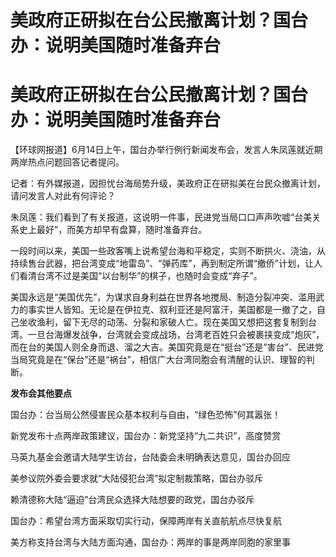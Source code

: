 # 美政府正研拟在台公民撤离计划？国台办：说明美国随时准备弃台

# 美政府正研拟在台公民撤离计划？国台办：说明美国随时准备弃台

【环球网报道】6月14日上午，国台办举行例行新闻发布会，发言人朱凤莲就近期两岸热点问题回答记者提问。

记者：有外媒报道，因担忧台海局势升级，美政府正在研拟美在台民众撤离计划，请问发言人对此有何评论？

朱凤莲：我们看到了有关报道，这说明一件事，民进党当局口口声声吹嘘“台美关系史上最好”，而美方却早有盘算，随时准备弃台。

一段时间以来，美国一些政客嘴上说希望台海和平稳定，实则不断拱火、浇油，从持续售台武器，把台湾变成“地雷岛”、“弹药库”，再到制定所谓“撤侨”计划，让人们看清台湾不过是美国“以台制华”的棋子，也随时会变成“弃子”。

美国永远是“美国优先”，为谋求自身利益在世界各地搅局、制造分裂冲突、滥用武力的事实世人皆知。无论是在伊拉克、叙利亚还是阿富汗，美国都是一撤了之，自己坐收渔利，留下无尽的动荡、分裂和家破人亡。现在美国又想把这套复制到台湾。一旦台海爆发战争，台湾就会变成战场，台湾老百姓只会被裹挟变成“炮灰”，而在台的美国人则全身而退、溜之大吉。美国究竟是在“挺台”还是“害台”、民进党当局究竟是在“保台”还是“祸台”，相信广大台湾同胞会有清醒的认识、理智的判断。

**发布会其他要点**

国台办：台当局公然侵害民众基本权利与自由，“绿色恐怖”何其嚣张！

新党发布十点两岸政策建议，国台办：新党坚持“九二共识”，高度赞赏

马英九基金会邀请大陆学生访台，台陆委会未明确表达意见，国台办回应

美参议院外委会要求就“大陆侵犯台湾”拟定制裁策略，国台办驳斥

赖清德称大陆“逼迫”台湾民众选择大陆想要的政党，国台办驳斥

国台办：希望台湾方面采取切实行动，保障两岸有关直航航点尽快复航

美方称支持台湾与大陆方面沟通，国台办：两岸的事是两岸同胞的家里事

